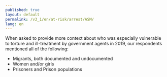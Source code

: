 ```yaml
---
published: true
layout: default
permalink: /v3_1/en/at-risk/arrest/ASM/
lang: en
---
```

When asked to provide more context about who was especially vulnerable to torture and ill-treatment by government agents in 2019, our respondents mentioned all of the following:

-	Migrants, both documented and undocumented
-	Women and/or girls
-	Prisoners and Prison populations

